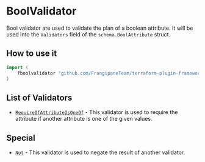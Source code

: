 # BoolValidator

Bool validator are used to validate the plan of a boolean attribute.
It will be used into the `Validators` field of the `schema.BoolAttribute` struct.

## How to use it

```go
import (
    fboolvalidator "github.com/FrangipaneTeam/terraform-plugin-framework-validators/boolvalidator"
)
```

## List of Validators

- [`RequireIfAttributeIsOneOf`](../common/require_if_attribute_is_one_of.md) - This validator is used to require the attribute if another attribute is one of the given values.

## Special

- [`Not`](not.md) - This validator is used to negate the result of another validator.
